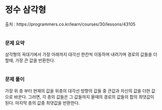 <h1>정수 삼각형</h1>
출처 : https://programmers.co.kr/learn/courses/30/lessons/43105  <br><br>

<h3>문제 요약</h3>
삼각형의 꼭대기에서 가장 아래까지 대각선 한칸씩 이동하며 내려가며 경로의 값들을 더할때, 가장 큰 값을 반환한다.
<br><br>

<h3>문제 풀이</h3>
가장 위 층 부터 현재의 값을 위층의 대각선 방향의 값들 중 큰값과 자신의 값을 더한 값으로 바꾼다. 그러면, 각 층의 값들은 그 값들까지 올때의 
경로의 값들의 합의 최댓값이 된다. 마지막 층의 값중 최댓값을 반환한다.
